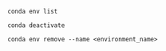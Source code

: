 ```shell
conda env list
```

```shell
conda deactivate
```

```shell
conda env remove --name <environment_name>
```